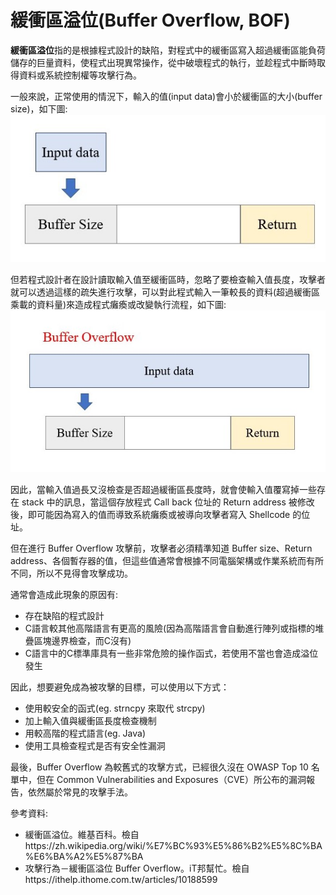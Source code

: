 # 緩衝區溢位(Buffer Overflow, BOF)

**緩衝區溢位**指的是根據程式設計的缺陷，對程式中的緩衝區寫入超過緩衝區能負荷儲存的巨量資料，使程式出現異常操作，從中破壞程式的執行，並趁程式中斷時取得資料或系統控制權等攻擊行為。

一般來說，正常使用的情況下，輸入的值(input data)會小於緩衝區的大小(buffer size)，如下圖:![image](https://github.com/PenguinBear-cyber/The-Attack-and-Defense-of-Computer/blob/main/Practice/20211015/normal%20mode%20of%20%20input.jpg)

但若程式設計者在設計讀取輸入值至緩衝區時，忽略了要檢查輸入值長度，攻擊者就可以透過這樣的疏失進行攻擊，可以對此程式輸入一筆較長的資料(超過緩衝區乘載的資料量)來造成程式癱瘓或改變執行流程，如下圖:![image](https://github.com/PenguinBear-cyber/The-Attack-and-Defense-of-Computer/blob/main/Practice/20211015/buffer%20overflow_pic.jpg)

因此，當輸入值過長又沒檢查是否超過緩衝區長度時，就會使輸入值覆寫掉一些存在 stack 中的訊息，當這個存放程式 Call back 位址的 Return address 被修改後，即可能因為寫入的值而導致系統癱瘓或被導向攻擊者寫入 Shellcode 的位址。

但在進行 Buffer Overflow 攻擊前，攻擊者必須精準知道 Buffer size、Return address、各個暫存器的值，但這些值通常會根據不同電腦架構或作業系統而有所不同，所以不見得會攻擊成功。

通常會造成此現象的原因有:
* 存在缺陷的程式設計
* C語言較其他高階語言有更高的風險(因為高階語言會自動進行陣列或指標的堆疊區塊邊界檢查，而C沒有)
* C語言中的C標準庫具有一些非常危險的操作函式，若使用不當也會造成溢位發生

因此，想要避免成為被攻擊的目標，可以使用以下方式：
* 使用較安全的函式(eg. strncpy 來取代 strcpy)
* 加上輸入值與緩衝區長度檢查機制
* 用較高階的程式語言(eg. Java)
* 使用工具檢查程式是否有安全性漏洞

最後，Buffer Overflow 為較舊式的攻擊方式，已經很久沒在 OWASP Top 10 名單中，但在 Common Vulnerabilities and Exposures（CVE）所公布的漏洞報告，依然屬於常見的攻擊手法。

參考資料:
* 緩衝區溢位。維基百科。檢自https://zh.wikipedia.org/wiki/%E7%BC%93%E5%86%B2%E5%8C%BA%E6%BA%A2%E5%87%BA
* 攻擊行為－緩衝區溢位 Buffer Overflow。iT邦幫忙。檢自https://ithelp.ithome.com.tw/articles/10188599
